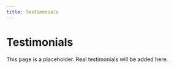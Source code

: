 ```yaml
---
title: Testimonials
---
```


# Testimonials

This page is a placeholder. Real testimonials will be added here.
